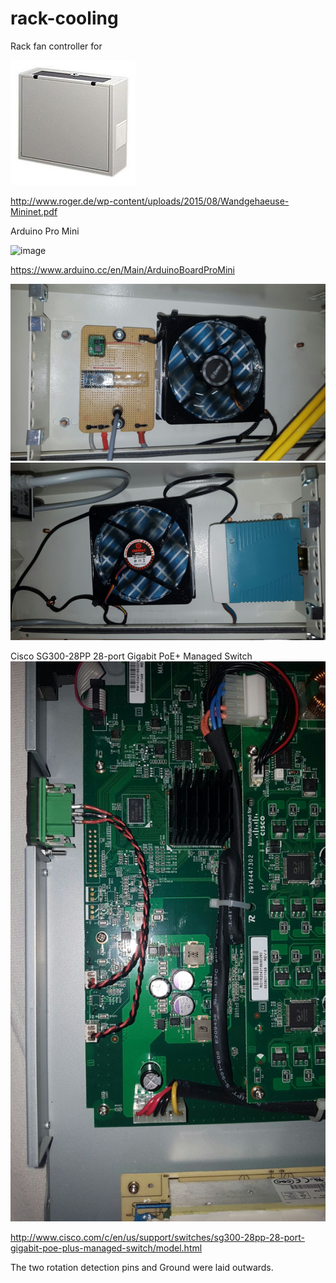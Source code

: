 # rack-cooling
Rack fan controller for 

![image](https://raw.githubusercontent.com/mbr1989/rack-cooling/master/pics/219SjhDcERL.jpg)

http://www.roger.de/wp-content/uploads/2015/08/Wandgehaeuse-Mininet.pdf

Arduino Pro Mini

![image](https://www.arduino.cc/en/uploads/Main/ProMiniFront.jpg)

https://www.arduino.cc/en/Main/ArduinoBoardProMini

![image](https://raw.githubusercontent.com/mbr1989/rack-cooling/master/pics/IMG-20160804-WA0006.jpg)
![image](https://raw.githubusercontent.com/mbr1989/rack-cooling/master/pics/IMG-20160804-WA0008.jpg)

Cisco SG300-28PP 28-port Gigabit PoE+ Managed Switch
![image](https://raw.githubusercontent.com/mbr1989/rack-cooling/master/pics/IMG-20160804-WA0017.jpg)

http://www.cisco.com/c/en/us/support/switches/sg300-28pp-28-port-gigabit-poe-plus-managed-switch/model.html

The two rotation detection pins and Ground were laid outwards.

